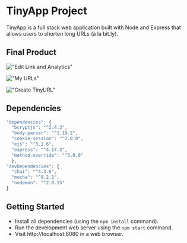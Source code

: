 # TinyApp Project

TinyApp is a full stack web application built with Node and Express that allows users to shorten long URLs (à la bit.ly).

## Final Product

!["Edit Link and Analytics"](#docs/edit-link-analytics.png)

!["My URLs"](#docs/my-urls.png)

!["Create TinyURL"](#docs/create-tinyurl.png)

## Dependencies

```jsx
"dependencies": {
  "bcryptjs": "^2.4.3",
  "body-parser": "^1.19.2",
  "cookie-session": "^2.0.0",
  "ejs": "^3.1.6",
  "express": "^4.17.3",
  "method-override": "^3.0.0"
  },
"devDependencies": {
  "chai": "^4.3.6",
  "mocha": "^9.2.1",
  "nodemon": "^2.0.15"
}
```
## Getting Started

- Install all dependencies (using the `npm install` command).
- Run the development web server using the `npm start` command.
- Visit http://localhost:8080 in a web browser.